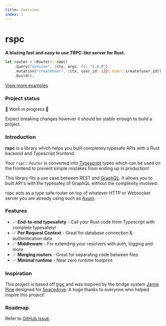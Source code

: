 ```yaml
---
title: Overview
index: 1
---
```


# rspc

**A blazing fast and easy to use TRPC-like server for Rust.**

```rust
let router = <Router>::new()
    .query("version", |ctx, args: ()| "1.0.0")
    .mutation("createUser", |ctx, user_id: i32| User::create(user_id))
    .build();
```
[View more examples](https://github.com/oscartbeaumont/rspc/tree/main/examples)

### Project status

🚧 Work in progress 🚧

Expect breaking changes however it should be stable enough to build a project.

### Introduction

**rspc** is a library which helps you built completely typesafe APIs with a Rust backend and Typescript frontend.

Your `rspc::Router` is converted into [Typescript](https://www.typescriptlang.org) types which can be used on the frontend to prevent simple mistakes from ending up in production!

This library fits a use case between REST and [GraphQL](https://graphql.org). It allows you to built API's with the typesafey of GraphQL without the complexity involved.

rspc acts as a type safe router on top of whatever HTTP or Websocket server you are already using such as [Axum](https://github.com/tokio-rs/axum).

### Features

- ✅ **End-to-end typesafety** - Call your Rust code from Typescript with complete typesafety!
- ✅ **Per Request Context** - Great for database connection & authentication data
- ✅ **Middleware** - For extending your resolvers with auth, logging and more
- ✅ **Merging routers** - Great for separating code between files
- ✅ **Minimal runtime** - Near zero runtime footprint

### Inspiration

This project is based off [trpc](https://trpc.io) and was inspired by the bridge system [Jamie Pine](https://github.com/jamiepine) designed for [Spacedrive](https://www.spacedrive.com). A huge thanks to everyone who helped inspire this project!

### Roadmap

Refer to [GitHub Issue](https://github.com/oscartbeaumont/rspc/issues/2).